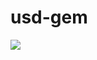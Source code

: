 # usd-gem

<img src="https://yuml.me/diagram/scruffy/class/[SDM%20REST-API{bg:red}]-%3E[usd-gem{bg:green}]-%3E[rusdc{bg:orange}]-%3E[usd-gem]-%3E[SDM%20REST-API],[ruby-script{bg:orange}]-%3E[usd-gem]-%3E[ruby-script],[sinatra%20web-app{bg:orange}]-%3E[usd-gem]-%3E[sinatra%20web-app],[bash commands]->[rusdc], [shell-scripts]->[rusdc],[import]->[ruby-script],[ruby-script]->[export],[reports]<-[sinatra%20web-app]<-[drop datafiles/emails/create objects]">

